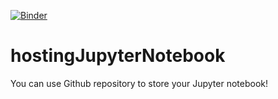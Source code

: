 [![Binder](https://mybinder.org/badge_logo.svg)](https://mybinder.org/v2/gh/yld-weng/hostingJupyterNotebook/master)

# hostingJupyterNotebook
You can use Github repository to store your Jupyter notebook!
